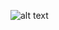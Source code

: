 ![alt text](https://cdn.discordapp.com/attachments/536296955522056212/1171513796741841047/image.png)

